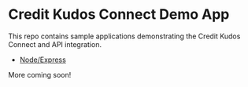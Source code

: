 # Credit Kudos Connect Demo App
This repo contains sample applications demonstrating the Credit Kudos Connect and API integration.

* [Node/Express](./node)

More coming soon!
